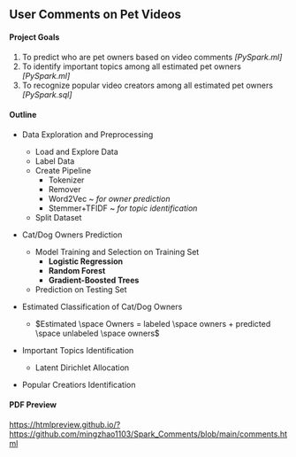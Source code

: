 ## User Comments on Pet Videos

#### Project Goals 

1. To predict who are pet owners based on video comments *[PySpark.ml]*
3. To identify important topics among all estimated pet owners *[PySpark.ml]*
4. To recognize popular video creators among all estimated pet owners *[PySpark.sql]*

#### Outline

- Data Exploration and Preprocessing 
  - Load and Explore Data
  - Label Data
  - Create Pipeline
    - Tokenizer
    - Remover
    - Word2Vec  ~ *for owner prediction*
    - Stemmer+TFIDF  ~ *for topic identification*
  - Split Dataset

- Cat/Dog Owners Prediction 
  - Model Training and Selection on Training Set 
    - **Logistic Regression**
    - **Random Forest**
    - **Gradient-Boosted Trees**
  - Prediction on Testing Set

- Estimated Classification of Cat/Dog Owners
  - $Estimated \space Owners = labeled \space owners + predicted \space unlabeled \space owners$

- Important Topics Identification
  - Latent Dirichlet Allocation
  
- Popular Creatiors Identification


#### PDF Preview

https://htmlpreview.github.io/?https://github.com/mingzhao1103/Spark_Comments/blob/main/comments.html

